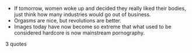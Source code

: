  - If tomorrow, women woke up and decided they really liked their bodies, just think how many industries would go out of business.
 - Orgasms are nice, but revolutions are better.
 - Images today have now become so extreme that what used to be considered hardcore is now mainstream pornography.

3 quotes